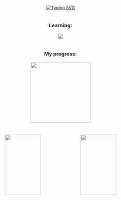 <div align="center">

[![Typing SVG](https://readme-typing-svg.demolab.com?font=Fira+Code&weight=600&pause=1000&color=C994DF&center=falso&vCenter=falso&repeat=verdadeiro&random=falso&width=435&lines=Hey%2C+I'm+Laena++Kelly+;Welcome+to+my+profile++%F0%9F%92%9C)](https://git.io/typing-svg)

</div>

#

<div align="center">

### Learning:
  <a href="https://skillicons.dev">
    <img src="https://skillicons.dev/icons?i=git,html,css,js" />
  </a>
</div>

<br>

<div align="center">

### My progress:
<div>
    <img height="195px" src="https://github-readme-stats.vercel.app/api/top-langs/?username=akemilol&layout=compact&bg_color=1e1e2e&title_color=f5e0dc&text_color=f5e0dc&border_color=1e1e2e&icon_color=f5e0dc&progress_color=cba6f7"/>
</div>

#

<div align="center">
<div align="center">
  <img width="48%" height="195px" src="https://github-readme-stats.vercel.app/api?username=LaenaKelly&theme=catppuccin_mocha"/> 
  <img width="48%" height="195px" src="https://github-readme-streak-stats.herokuapp.com/?user=LaenaKelly&theme=catppuccin-mocha&hide_border=falso&border_radius=4.2&date_format=M%20j%5B%2C%20Y%5D"/>
</div>

</div>
 
